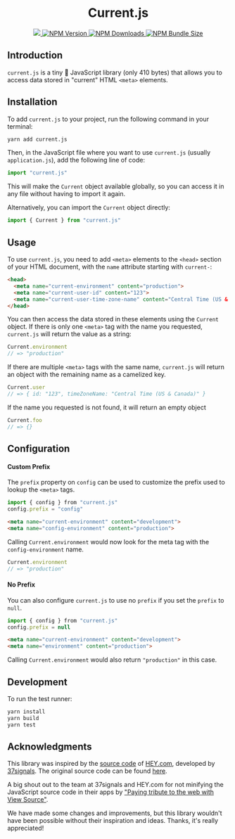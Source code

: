 <h1 align="center">Current.js</h1>

<p align="center">
  <a href="https://github.com/marcoroth/current.js">
    <img src="https://github.com/marcoroth/current.js/actions/workflows/tests.yml/badge.svg">
  </a>
  <a href="https://www.npmjs.com/package/current.js">
    <img alt="NPM Version" src="https://img.shields.io/npm/v/current.js?logo=npm&color=38C160">
  </a>
  <a href="https://www.npmjs.com/package/current.js">
    <img alt="NPM Downloads" src="https://img.shields.io/npm/dm/current.js?logo=npm&color=38C160">
  </a>
  <a href="https://bundlephobia.com/package/current.js">
    <img alt="NPM Bundle Size" src="https://img.shields.io/bundlephobia/minzip/current.js?label=bundle%20size&logo=npm">
  </a>
</p>


## Introduction

`current.js` is a tiny 🤏 JavaScript library (only 410 bytes) that allows you to access data stored in "current" HTML `<meta>` elements.

## Installation

To add `current.js` to your project, run the following command in your terminal:

```bash
yarn add current.js
```

Then, in the JavaScript file where you want to use `current.js` (usually `application.js`), add the following line of code:

```js
import "current.js"
```

This will make the `Current` object available globally, so you can access it in any file without having to import it again.

Alternatively, you can import the `Current` object directly:

```js
import { Current } from "current.js"
```

## Usage

To use `current.js`, you need to add `<meta>` elements to the `<head>` section of your HTML document, with the `name` attribute starting with `current-`:

```html
<head>
  <meta name="current-environment" content="production">
  <meta name="current-user-id" content="123">
  <meta name="current-user-time-zone-name" content="Central Time (US & Canada)">
</head>
```

You can then access the data stored in these elements using the `Current` object. If there is only one `<meta>` tag with the name you requested, `current.js` will return the value as a string:

```js
Current.environment
// => "production"
```

If there are multiple `<meta>` tags with the same name, `current.js` will return an object with the remaining name as a camelized key.

```js
Current.user
// => { id: "123", timeZoneName: "Central Time (US & Canada)" }
```

If the name you requested is not found, it will return an empty object

```js
Current.foo
// => {}
```

## Configuration

#### Custom Prefix

The `prefix` property on `config` can be used to customize the prefix used to lookup the `<meta>` tags.

```js
import { config } from "current.js"
config.prefix = "config"
```

```html
<meta name="current-environment" content="development">
<meta name="config-environment" content="production">
```

Calling `Current.environment` would now look for the meta tag with the `config-environment` name.

```js
Current.environment
// => "production"
```


#### No Prefix

You can also configure `current.js` to use no `prefix` if you set the `prefix` to `null`.

```js
import { config } from "current.js"
config.prefix = null
```

```html
<meta name="current-environment" content="development">
<meta name="environment" content="production">
```

Calling `Current.environment` would also return `"production"` in this case.


## Development

To run the test runner:

```bash
yarn install
yarn build
yarn test
```

## Acknowledgments

This library was inspired by the [source code](https://production.haystack-assets.com/assets/helpers/current_helpers-69434f7688aaf68b68226df19cd29426713fdcad.js) of [HEY.com](https://hey.com), developed by [37signals](https://37signals.com). The original source code can be found [here](https://production.haystack-assets.com/assets/helpers/current_helpers-69434f7688aaf68b68226df19cd29426713fdcad.js).

A big shout out to the team at 37signals and HEY.com for not minifying the JavaScript source code in their apps by ["Paying tribute to the web with View Source"](https://m.signalvnoise.com/paying-tribute-to-the-web-with-view-source/).

We have made some changes and improvements, but this library wouldn't have been possible without their inspiration and ideas. Thanks, it's really appreciated!
